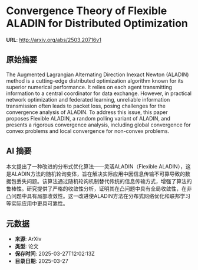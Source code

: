 # Convergence Theory of Flexible ALADIN for Distributed Optimization

**URL**: http://arxiv.org/abs/2503.20716v1

## 原始摘要

The Augmented Lagrangian Alternating Direction Inexact Newton (ALADIN) method
is a cutting-edge distributed optimization algorithm known for its superior
numerical performance. It relies on each agent transmitting information to a
central coordinator for data exchange. However, in practical network
optimization and federated learning, unreliable information transmission often
leads to packet loss, posing challenges for the convergence analysis of ALADIN.
To address this issue, this paper proposes Flexible ALADIN, a random polling
variant of ALADIN, and presents a rigorous convergence analysis, including
global convergence for convex problems and local convergence for non-convex
problems.


## AI 摘要

本文提出了一种改进的分布式优化算法——灵活ALADIN（Flexible ALADIN），这是ALADIN方法的随机轮询变体，旨在解决实际应用中因信息传输不可靠导致的数据包丢失问题。该算法通过随机轮询机制替代传统的信息传输方式，增强了算法的鲁棒性。研究提供了严格的收敛性分析，证明其在凸问题中具有全局收敛性，在非凸问题中具有局部收敛性。这一改进使ALADIN方法在分布式网络优化和联邦学习等实际应用中更具可靠性。

## 元数据

- **来源**: ArXiv
- **类型**: 论文
- **保存时间**: 2025-03-27T12:02:13Z
- **目录日期**: 2025-03-27
